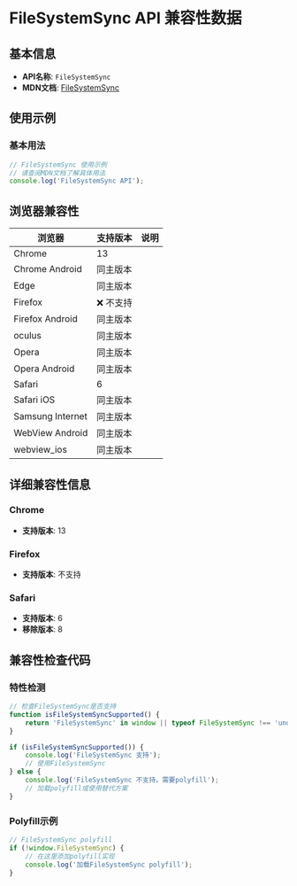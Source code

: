 # FileSystemSync API 兼容性数据

## 基本信息

- **API名称**: `FileSystemSync`
- **MDN文档**: [FileSystemSync](https://developer.mozilla.org/docs/Web/API/FileSystemSync)

## 使用示例

### 基本用法

```javascript
// FileSystemSync 使用示例
// 请查阅MDN文档了解具体用法
console.log('FileSystemSync API');
```

## 浏览器兼容性

| 浏览器 | 支持版本 | 说明 |
|--------|----------|------|
| Chrome | 13 |  |
| Chrome Android | 同主版本 |  |
| Edge | 同主版本 |  |
| Firefox | ❌ 不支持 |  |
| Firefox Android | 同主版本 |  |
| oculus | 同主版本 |  |
| Opera | 同主版本 |  |
| Opera Android | 同主版本 |  |
| Safari | 6 |  |
| Safari iOS | 同主版本 |  |
| Samsung Internet | 同主版本 |  |
| WebView Android | 同主版本 |  |
| webview_ios | 同主版本 |  |

## 详细兼容性信息

### Chrome

- **支持版本**: 13

### Firefox

- **支持版本**: 不支持

### Safari

- **支持版本**: 6
- **移除版本**: 8

## 兼容性检查代码

### 特性检测

```javascript
// 检查FileSystemSync是否支持
function isFileSystemSyncSupported() {
    return 'FileSystemSync' in window || typeof FileSystemSync !== 'undefined';
}

if (isFileSystemSyncSupported()) {
    console.log('FileSystemSync 支持');
    // 使用FileSystemSync
} else {
    console.log('FileSystemSync 不支持，需要polyfill');
    // 加载polyfill或使用替代方案
}
```

### Polyfill示例

```javascript
// FileSystemSync polyfill
if (!window.FileSystemSync) {
    // 在这里添加polyfill实现
    console.log('加载FileSystemSync polyfill');
}
```

